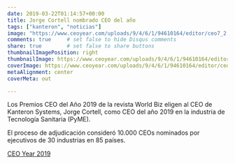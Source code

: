 ```yaml
---
date: 2019-03-22T01:14:57+00:00
title: Jorge Cortell nombrado CEO del año
tags: ["kanteron", "noticias"]
image: "https://www.ceoyear.com/uploads/9/4/6/1/94610164/editor/ceo7_2.png"
comments: true     # set false to hide Disqus comments
share: true        # set false to share buttons
thumbnailImagePosition: right
thumbnailImage: https://www.ceoyear.com/uploads/9/4/6/1/94610164/editor/ceo7_2.png
coverImage: https://www.ceoyear.com/uploads/9/4/6/1/94610164/editor/ceo7_2.png
metaAlignment: center
coverMeta: out

---
```


Los Premios CEO del Año 2019 de la revista World Biz eligen al CEO de Kanteron Systems, Jorge Cortell, como CEO del año 2019 en la industria de Tecnología Sanitaria (PyME).

<!--more-->

El proceso de adjudicación consideró 10.000 CEOs nominados por ejecutivos de 30 industrias en 85 países.

[CEO Year 2019](https://www.ceoyear.com/sme-ceos/jorge-cortell-ceo-of-kanteron-systems-ceo-of-the-year-healthcare-it-sme)
